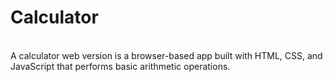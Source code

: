 # Calculator
<br>
A calculator web version is a browser-based app built with HTML, CSS, and JavaScript that performs basic arithmetic operations.
